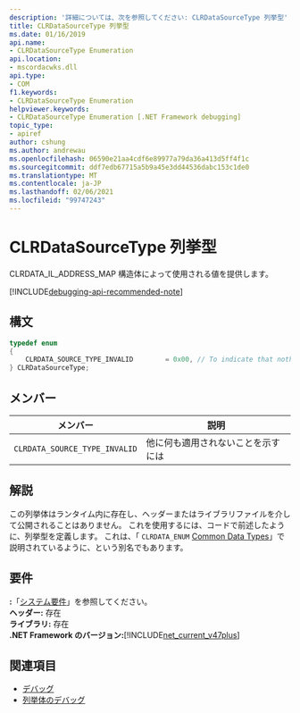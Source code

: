 ```yaml
---
description: '詳細については、次を参照してください: CLRDataSourceType 列挙型'
title: CLRDataSourceType 列挙型
ms.date: 01/16/2019
api.name:
- CLRDataSourceType Enumeration
api.location:
- mscordacwks.dll
api.type:
- COM
f1.keywords:
- CLRDataSourceType Enumeration
helpviewer.keywords:
- CLRDataSourceType Enumeration [.NET Framework debugging]
topic_type:
- apiref
author: cshung
ms.author: andrewau
ms.openlocfilehash: 06590e21aa4cdf6e89977a79da36a413d5ff4f1c
ms.sourcegitcommit: ddf7edb67715a5b9a45e3dd44536dabc153c1de0
ms.translationtype: MT
ms.contentlocale: ja-JP
ms.lasthandoff: 02/06/2021
ms.locfileid: "99747243"
---
```

# <a name="clrdatasourcetype-enumeration"></a>CLRDataSourceType 列挙型

CLRDATA_IL_ADDRESS_MAP 構造体によって使用される値を提供します。

[!INCLUDE[debugging-api-recommended-note](../../../../includes/debugging-api-recommended-note.md)]

## <a name="syntax"></a>構文

```cpp
typedef enum
{
    CLRDATA_SOURCE_TYPE_INVALID        = 0x00, // To indicate that nothing else applies
} CLRDataSourceType;
```

## <a name="members"></a>メンバー

| メンバー                        | 説明                           |
| ----------------------------- | ------------------------------------- |
| `CLRDATA_SOURCE_TYPE_INVALID` | 他に何も適用されないことを示すには |

## <a name="remarks"></a>解説

この列挙体はランタイム内に存在し、ヘッダーまたはライブラリファイルを介して公開されることはありません。 これを使用するには、コードで前述したように、列挙型を定義します。 これは、「 `CLRDATA_ENUM` [Common Data Types](../common-data-types-unmanaged-api-reference.md)」で説明されているように、という別名でもあります。

## <a name="requirements"></a>要件

**:**「[システム要件](../../get-started/system-requirements.md)」を参照してください。  
**ヘッダー:** 存在  
**ライブラリ:** 存在  
**.NET Framework のバージョン:**[!INCLUDE[net_current_v47plus](../../../../includes/net-current-v47plus.md)]  

## <a name="see-also"></a>関連項目

- [デバッグ](index.md)
- [列挙体のデバッグ](debugging-enumerations.md)
